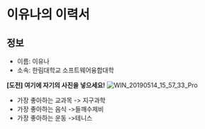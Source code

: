 # 이유나의 이력서

## 정보
- 이름: 이유나
- 소속: 한림대학교 소프트웨어융합대학


**[도전] 여기에 자기의 사진을 넣으세요!**
![WIN_20190514_15_57_33_Pro](https://user-images.githubusercontent.com/44009385/57677138-21a6de00-7661-11e9-94ba-72f7b53df8ff.jpg)


- 가장 좋아하는 교과목 -> 지구과학
- 가장 좋아하는 음식 ->들깨수제비
- 가장 좋아하는 운동 ->테니스

